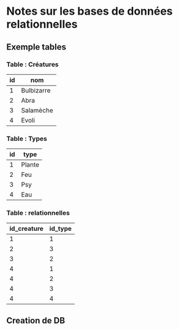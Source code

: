 # Notes sur les bases de données relationnelles

## Exemple tables
### Table : Créatures

|id | nom|
|---|---|
|1 | Bulbizarre|
|2 | Abra|
|3 | Salamèche|
|4 | Evoli|

### Table : Types

|id | type|
|---|---|
|1 | Plante|
|2 | Feu|
|3 | Psy|
|4 | Eau|

### Table : relationnelles

|id_creature | id_type|
|---|---|
|1 | 1|
|2 | 3|
|3 | 2|
|4 | 1|
|4 | 2|
|4 | 3|
|4 | 4|

## Creation de DB

```
```

